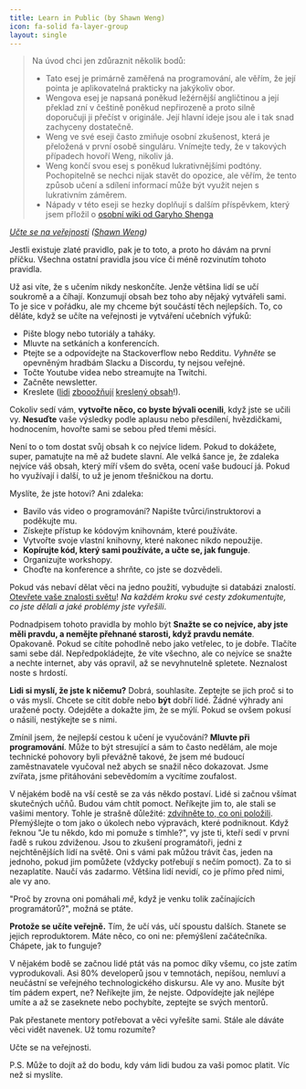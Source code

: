 ```yaml
---
title: Learn in Public (by Shawn Weng)
icon: fa-solid fa-layer-group
layout: single
---
```


> Na úvod chci jen zdůraznit několik bodů:
> - Tato esej je primárně zaměřená na programování, ale věřím, že její pointa je aplikovatelná prakticky na jakýkoliv obor.
> - Wengova esej je napsaná poněkud ležérnější angličtinou a její překlad zní v češtině poněkud nepřirozeně a proto silně doporučuji ji přečíst v originále. Její hlavní ideje jsou ale i tak snad zachyceny dostatečně.
> - Weng ve své eseji často zmiňuje osobní zkušenost, která je přeložená v první osobě singuláru. Vnímejte tedy, že v takových případech hovoří Weng, nikoliv já.
> - Weng končí svou esej s poněkud lukrativnějšími podtóny. Pochopitelně se nechci nijak stavět do opozice, ale věřím, že tento způsob učení a sdílení informací může být využit nejen s lukrativním záměrem.
> - Nápady v této eseji se hezky doplňují s dalším příspěvkem, který jsem přložil o [osobní wiki od Garyho Shenga](/translations/why-you-should-create-a-personal-wiki)

*[Učte se na veřejnosti](https://www.swyx.io/learn-in-public) ([Shawn Weng](https://www.swyx.io/))*

Jestli existuje zlaté pravidlo, pak je to toto, a proto ho dávám na první příčku. Všechna ostatní pravidla jsou více či méně rozvinutím tohoto pravidla.

Už asi víte, že s učením nikdy neskončíte. Jenže většina lidí se učí soukromě a a číhají. Konzumují obsah bez toho aby nějaký vytvářeli sami. To je sice v pořádku, ale my chceme být součástí těch nejlepších. To, co děláte, když se učíte na veřejnosti je vytváření učebních výfuků:

- Pište blogy nebo tutoriály a taháky.
- Mluvte na setkáních a konferencích.
- Ptejte se a odpovídejte na Stackoverflow nebo Redditu. *Vyhněte* se opevněným hradbám Slacku a Discordu, ty nejsou veřejné.
- Točte Youtube videa nebo streamujte na Twitchi.
- Začněte newsletter.
- Kreslete ([lidi](https://code-cartoons.com/) [zbooožňují](https://wizardzines.com/) [kreslený obsah](https://arkwright.github.io/scaling-react-server-side-rendering.html)!).

Cokoliv sedí vám, **vytvořte něco, co byste bývali ocenili**, když jste se učili vy. **Nesuďte** vaše výsledky podle aplausu nebo přesdílení, hvězdičkami, hodnocením, hovořte sami se sebou před třemi měsíci.

Není to o tom dostat svůj obsah k co nejvíce lidem. Pokud to dokážete, super, pamatujte na mě až budete slavní. Ale velká šance je, že zdaleka nejvíce váš obsah, který míří všem do světa, ocení vaše budoucí já. Pokud ho využívají i další, to už je jenom třešničkou na dortu.

Myslíte, že jste hotovi? Ani zdaleka:

- Bavilo vás video o programování? Napište tvůrci/instruktorovi a poděkujte mu.
- Získejte přístup ke kódovým knihovnám, které používáte.
- Vytvořte svoje vlastní knihovny, které nakonec nikdo nepoužije.
- **Kopírujte kód, který sami používáte, a učte se, jak funguje**.
- Organizujte workshopy.
- Choďte na konference a shrňte, co jste se dozvědeli.

Pokud vás nebaví dělat věci na jedno použití, vybudujte si databázi znalostí. [Otevřete vaše znalosti světu](https://www.swyx.io/ideas/?filter=open%20source%20your&show=Talk)! *Na každém kroku své cesty zdokumentujte, co jste dělali a jaké problémy jste vyřešili*.

Podnadpisem tohoto pravidla by mohlo být **Snažte se co nejvíce, aby jste měli pravdu, a nemějte přehnané starosti, když pravdu nemáte**. Opakovaně. Pokud se cítíte pohodlně nebo jako vetřelec, to je dobře. Tlačíte sami sebe dál. Nepředpokládejte, že víte všechno, ale co nejvíce se snažte a nechte internet, aby vás opravil, až se nevyhnutelně spletete. Neznalost noste s hrdostí.

**Lidi si myslí, že jste k ničemu?** Dobrá, souhlasíte. Zeptejte se jich proč si to o vás myslí. Chcete se cítit dobře nebo **být** dobří lidé. Žádné výhrady ani uražené pocty. Odejděte a dokažte jim, že se mýlí. Pokud se ovšem pokusí o násilí, nestýkejte se s nimi.

Zmínil jsem, že nejlepší cestou k učení je vyučování? **Mluvte při programování**. Může to být stresující a sám to často nedělám, ale moje technické pohovory byli převážně takové, že jsem mé budoucí zaměstnavatele vyučoval než abych se snažil něco dokazovat. Jsme zvířata, jsme přitáhováni sebevědomím a vycítíme zoufalost.

V nějakém bodě na vší cestě se za vás někdo postaví. Lidé si začnou všímat skutečných učňů. Budou vám chtít pomoct. Neříkejte jim to, ale stali se vašimi mentory. Tohle je strašně důležité: [zdvihněte to, co oni položili](https://www.swyx.io/writing/learn-in-public-hack). Přemýšlejte o tom jako o úkolech nebo výpravách, které podniknout. Když řeknou "Je tu někdo, kdo mi pomuže s tímhle?", vy jste ti, kteří sedí v první řadě s rukou zdviženou. Jsou to zkušení programátoři, jedni z nejchtěnějších lidí na světě. Oni s vámi pak můžou trávit čas, jeden na jednoho, pokud jim pomůžete (vždycky potřebují s nečím pomoct). Za to si nezaplatíte. Naučí vás zadarmo. Většina lidí nevidí, co je přímo před nimi, ale vy ano.

"Proč by zrovna oni pomáhali *mě*, když je venku tolik začínajících programátorů?", možná se ptáte.

**Protože se učíte veřejně.** Tím, že učí vás, učí spoustu dalších. Stanete se jejich reproduktorem. Máte něco, co oni ne: přemýšlení začátečníka. Chápete, jak to funguje?

V nějakém bodě se začnou lidé ptát vás na pomoc díky všemu, co jste zatím vyprodukovali. Asi 80% developerů jsou v temnotách, nepíšou, nemluví a neučástní se veřejného technologického diskursu. Ale vy ano. Musíte být tím pádem expert, ne? Neříkejte jim, že nejste. Odpovídejte jak nejlépe umíte a až se zaseknete nebo pochybíte, zeptejte se svých mentorů.

Pak přestanete mentory potřebovat a věci vyřešíte sami. Stále ale dáváte věci vidět navenek. Už tomu rozumíte?

Učte se na veřejnosti.

P.S. Může to dojít až do bodu, kdy vám lidi budou za vaši pomoc platit. Víc než si myslíte.